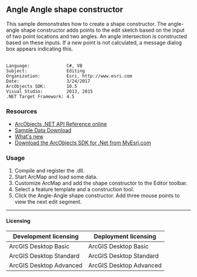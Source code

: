 ## Angle Angle shape constructor

  <div xmlns="http://www.w3.org/1999/xhtml">This sample demonstrates how to create a shape constructor. The angle-angle shape constructor adds points to the edit sketch based on the input of two point locations and two angles. An angle intersection is constructed based on these inputs. If a new point is not calculated, a message dialog box appears indicating this. </div>
  <div xmlns="http://www.w3.org/1999/xhtml"> </div>  


<!-- TODO: Fill this section below with metadata about this sample-->
```
Language:              C#, VB
Subject:               Editing
Organization:          Esri, http://www.esri.com
Date:                  3/24/2017
ArcObjects SDK:        10.5
Visual Studio:         2013, 2015
.NET Target Framework: 4.5
```

### Resources

* [ArcObjects .NET API Reference online](http://desktop.arcgis.com/en/arcobjects/latest/net/webframe.htm)  
* [Sample Data Download](../../releases)  
* [What's new](http://desktop.arcgis.com/en/arcobjects/latest/net/webframe.htm#05247c04-bfd9-4e36-ae09-bc6e833c3b14.htm)  
* [Download the ArcObjects SDK for .Net from MyEsri.com](https://my.esri.com/)  

### Usage
1. Compile and register the .dll.  
1. Start ArcMap and load some data.  
1. Customize ArcMap and add the shape constructor to the Editor toolbar.  
1. Select a feature template and a construction tool.  
1. Click the Angle-Angle shape constructor. Add three mouse points to view the next edit segment.  









---------------------------------

#### Licensing  
| Development licensing | Deployment licensing | 
| ------------- | ------------- | 
| ArcGIS Desktop Basic | ArcGIS Desktop Basic |  
| ArcGIS Desktop Standard | ArcGIS Desktop Standard |  
| ArcGIS Desktop Advanced | ArcGIS Desktop Advanced |  


